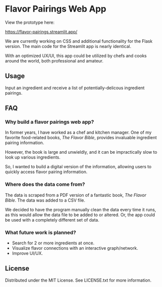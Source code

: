 # Flavor Pairings Web App

View the prototype here: 

https://flavor-pairings.streamlit.app/

We are currently working on CSS and additional functionality for the Flask version. The main code for the Streamlit app is nearly identical.

With an optimized UX/UI, this app could be utilized by chefs and cooks around the world, both professional and amateur.

## Usage

Input an ingredient and receive a list of potentially-delicous ingredient pairings. 

## FAQ

### Why build a flavor pairings web app?

In former years, I have worked as a chef and kitchen manager. One of my favorite food-related books, *The Flavor Bible*, provides invaluable ingredient pairing information. 

However, the book is large and unwieldly, and it can be impractically slow to look up various ingredients. 

So, I wanted to build a digital version of the information, allowing users to quickly access flavor pairing information.

### Where does the data come from?

The data is scraped from a PDF version of a fantastic book, _The Flavor Bible_. The data was added to a CSV file. 

We decided to have the program manually clean the data every time it runs, as this would allow the data file to be added to or altered. Or, the app could be used with a completely different set of data. 

### What future work is planned?

- Search for 2 or more ingredients at once.
- Visualize flavor connections with an interactive graph/network.
- Improve UI/UX.

## License
Distributed under the MIT License. See LICENSE.txt for more information.

